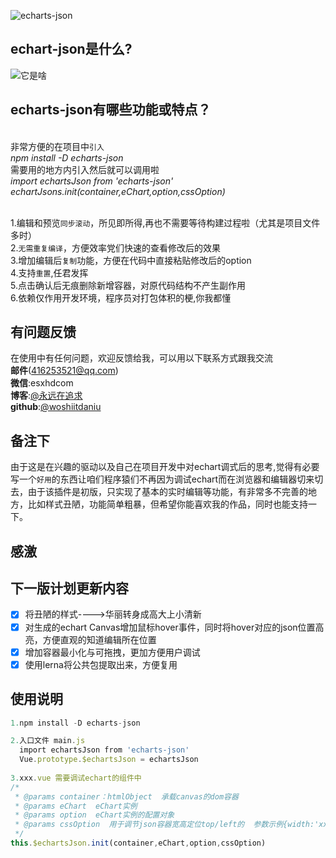 
![echarts-json](https://img2.baidu.com/it/u=3355464299,584008140&fm=26&fmt=auto&gp=0.jpg)
## echart-json是什么?
![它是啥](https://img-blog.csdnimg.cn/20210411120038187.png?x-oss-process=image/watermark,type_ZmFuZ3poZW5naGVpdGk,shadow_10,text_aHR0cHM6Ly9ibG9nLmNzZG4ubmV0L3dlaXhpbl80MTQyMTIyNw==,size_16,color_FFFFFF,t_70)

## echarts-json有哪些功能或特点？
   <br/>非常方便的在项目中`引入`
   <br/>*npm install -D echarts-json*
   <br/>需要用的地方内引入然后就可以调用啦 
   <br/>*import echartsJson from 'echarts-json'*
   <br/>*echartJsons.init(container,eChart,option,cssOption)*
    
<br/>1.编辑和预览`同步滚动`，所见即所得,再也不需要等待构建过程啦（尤其是项目文件多时）
<br/>2.`无需重复编译`，方便效率党们快速的查看修改后的效果
<br/>3.增加编辑后`复制`功能，方便在代码中直接粘贴修改后的option
<br/>4.支持`重置`,任君发挥
<br/>5.点击确认后无痕删除新增容器，对原代码结构不产生副作用
<br/>6.依赖仅作用开发环境，程序员对打包体积的梗,你我都懂

## 有问题反馈
在使用中有任何问题，欢迎反馈给我，可以用以下联系方式跟我交流
<br/>**邮件**(416253521@qq.com)
<br/>**微信**:esxhdcom
<br/>**博客**:[@永远在追求](https://blog.csdn.net/weixin_41421227?spm=1010.2135.3001.5421&type=blog)
<br/>**github**:[@woshiitdaniu](https://github.com/woshiitdaniu)
## 备注下
由于这是在兴趣的驱动以及自己在项目开发中对echart调式后的思考,觉得有必要写一个`好用`的东西让咱们程序猿们不再因为调试echart而在浏览器和编辑器切来切去，由于该插件是初版，只实现了基本的实时编辑等功能，有非常多不完善的地方，比如样式丑陋，功能简单粗暴，但希望你能喜欢我的作品，同时也能支持一下。
## 感激
## 下一版计划更新内容
* [x] 将丑陋的样式---->华丽转身成高大上小清新
* [x] 对生成的echart Canvas增加鼠标hover事件，同时将hover对应的json位置高亮，方便直观的知道编辑所在位置
* [x] 增加容器最小化与可拖拽，更加方便用户调试
* [x] 使用lerna将公共包提取出来，方便复用
## 使用说明
```javascript
1.npm install -D echarts-json

2.入口文件 main.js
  import echartsJson from 'echarts-json'
  Vue.prototype.$echartsJson = echartsJson
  
3.xxx.vue 需要调试echart的组件中
/*
 * @params container：htmlObject  承载canvas的dom容器
 * @params eChart  eChart实例
 * @params option  eChart实例的配置对象
 * @params cssOption  用于调节json容器宽高定位top/left的  参数示例{width:'xxpx',heigth:xxx,top:xx,left:xxx,fontSize:xx,lineHeight:xxx}
 */
this.$echartsJson.init(container,eChart,option,cssOption)

```

